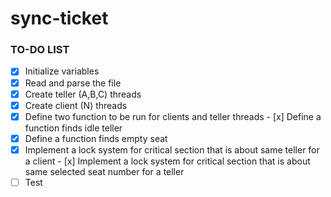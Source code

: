 # sync-ticket

 ### TO-DO LIST 
- [x] Initialize variables
- [x] Read and parse the file
- [x] Create teller (A,B,C) threads 
- [x] Create client (N) threads
- [x] Define two function to be run for clients and teller threads
- [x] Define a function finds idle teller
- [x] Define a function finds empty seat
- [x] Implement a lock system for critical section that is about same teller for a client
- [x] Implement a lock system for critical section that is about same selected seat number for a teller
- [ ] Test 
